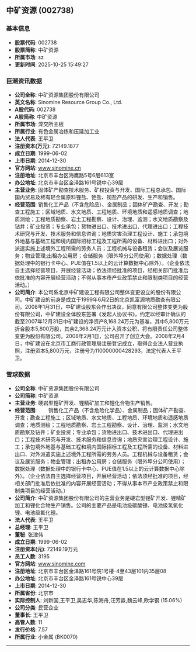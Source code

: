 ## 中矿资源 (002738)

### 基本信息

- **股票代码**: 002738
- **股票简称**: 中矿资源
- **所属市场**: sz
- **更新时间**: 2025-10-25 15:49:27

### 巨潮资讯数据

- **公司全称**: 中矿资源集团股份有限公司
- **英文名称**: Sinomine Resource Group Co., Ltd.
- **A股代码**: 002738
- **A股简称**: 中矿资源
- **所属市场**: 深交所主板
- **所属行业**: 有色金属冶炼和压延加工业
- **法人代表**: 王平卫
- **注册资本(万元)**: 72149.1877
- **成立日期**: 1999-06-02
- **上市日期**: 2014-12-30
- **官方网站**: www.sinomine.cn
- **注册地址**: 北京市丰台区海鹰路5号6层613室
- **办公地址**: 北京市丰台区金泽路161号锐中心39层
- **主营业务**: 固体矿产勘查技术服务、矿权投资与开发、国际工程总承包、国际国内贸易及稀有轻金属原料锂盐、铯盐、铷盐产品的研发、生产和销售。
- **经营范围**: 销售化工产品（不含危险品）、金属制品；固体矿产勘查、开发；勘查工程施工；区域地质、水文地质、工程地质、环境地质和遥感地质调查；地质测绘；工程地质勘察、岩土工程勘察、设计、治理、监测；水文地质勘察及钻井；矿业投资；专业承包；货物进出口、技术进出口、代理进出口；工程技术研究与开发、技术服务和信息咨询；地质灾害治理工程设计、施工；承包境外地基与基础工程和境内国际招标工程及工程所需的设备、材料进出口；对外派遣实施上述境外工程所需的劳务人员；工程机械与设备租赁；会议及展览服务；物业管理;出租办公用房；仓储服务（限外埠分公司使用）；数据处理（数据处理中的银行卡中心、PUE值在1.5以上的云计算数据中心除外）。（企业依法自主选择经营项目，开展经营活动；依法须经批准的项目，经相关部门批准后依批准的内容开展经营活动；不得从事本市产业政策禁止和限制类项目的经营活动。）
- **公司简介**: 本公司系北京中矿建设工程有限公司整体变更设立的股份有限公司。中矿建设的前身是成立于1999年6月2日的北京凯富源地质勘查有限公司。2008年1月31日，中矿建设股东会作出决议，同意有限公司整体变更为股份有限公司，中矿建设全体股东签署《发起人协议书》，约定以经审计确认的截至2007年12月31日中矿建设的净资产8,168.24万元为基准，其中5,800万元折合股本5,800万股，其余2,368.24万元计入资本公积，将有限责任公司整体变更为股份有限公司。2008年2月1日，公司召开了创立大会。2008年2月4日，中矿建设在北京市工商行政管理局注册登记成立，取得企业法人营业执照，注册资本5,800万元，注册号为110000000428293，法定代表人王平卫。

### 雪球数据

- **公司全称**: 中矿资源集团股份有限公司
- **公司简称**: 中矿资源
- **主营业务**: 硬岩型锂矿开发、锂精矿加工和锂化合物生产销售。
- **经营范围**: 　　销售化工产品（不含危险化学品）、金属制品；固体矿产勘查、开发；勘查工程施工；区域地质、水文地质、工程地质、环境地质和遥感地质调查；地质测绘；工程地质勘察、岩土工程勘察、设计、治理、监测；水文地质勘察及钻井；矿业投资；专业承包；货物进出口、技术进出口、代理进出口；工程技术研究与开发、技术服务和信息咨询；地质灾害治理工程设计、施工；承包境外地基与基础工程和境内国际招标工程及工程所需的设备、材料进出口、对外派遣实施上述境外工程所需的劳务人员。工程机械与设备租赁；会议及展览服务；物业管理；出租办公用房；仓储服务（限外埠分公司使用）；数据处理（数据处理中的银行卡中心、PUE值在1.5以上的云计算数据中心除外）。（企业依法自主选择经营项目，开展经营活动；依法须经批准的项目，经相关部门批准后依批准的内容开展经营活动；不得从事本市产业政策禁止和限制类项目的经营活动。）
- **公司简介**: 中矿资源集团股份有限公司的主营业务是硬岩型锂矿开发、锂精矿加工和锂化合物生产销售。公司的主要产品是电池级碳酸锂、电池级氢氧化锂、电池级氟化锂。
- **法人代表**: 王平卫
- **总经理**: 王平卫
- **董秘**: 张津伟
- **成立日期**: 1999-06-02
- **注册资本(元)**: 72149.19万元
- **员工人数**: 3195
- **官方网站**: www.sinomine.com
- **注册地址**: 北京市丰台区金泽路161号院1号楼-4至43层101内35层08
- **办公地址**: 北京市丰台区金泽路161号锐中心39层
- **上市日期**: 2014-12-30
- **所属省份**: 北京市
- **实际控制人**: 刘新国,王平卫,吴志华,陈海舟,汪芳淼,魏云峰,欧学钢 (15.06%)
- **公司分类**: 民营企业
- **董事长**: 王平卫
- **高管人数**: 11
- **发行价格**: 7.57
- **所属行业**: 小金属 (BK0070)

---